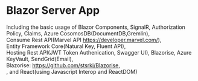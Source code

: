 # Blazor Server App
Including the basic usage of Blazor Components, SignalR, Authorization Policy, Claims, Azure CosomosDB(DocumentDB,Gremlin),<br />
Consume Rest API(Marvel API https://developer.marvel.com/),<br />
Entity Framework Core(Natural Key, Fluent API),<br />
Hosting Rest API(JWT Token Authenication, Swagger UI), Blazorise, Azure KeyVault, SendGrid(Email),<br />
Blazorise: https://github.com/stsrki/Blazorise, <br />,
and React(using Javascript Interop and ReactDOM)
